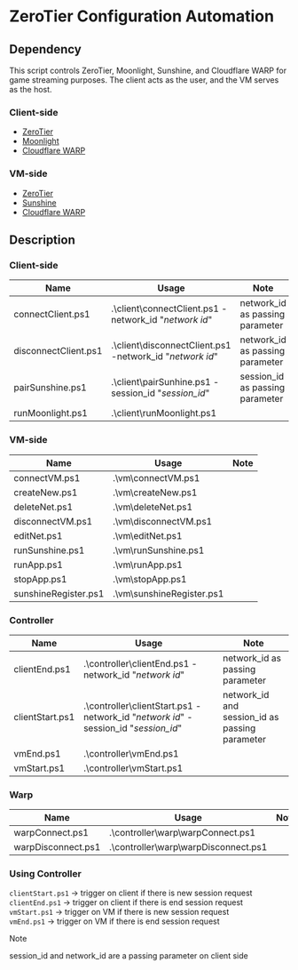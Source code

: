 # ZeroTier Configuration Automation

## Dependency

This script controls ZeroTier, Moonlight, Sunshine, and Cloudflare WARP for game streaming purposes. The client acts as the user, and the VM serves as the host.

### Client-side

- [ZeroTier](https://www.zerotier.com/download/)
- [Moonlight](https://github.com/moonlight-stream/moonlight-qt/releases)
- [Cloudflare WARP](https://developers.cloudflare.com/cloudflare-one/connections/connect-devices/warp/download-warp/)

### VM-side

- [ZeroTier](https://www.zerotier.com/download/)
- [Sunshine](https://github.com/LizardByte/Sunshine/releases/tag/v0.18.4)
- [Cloudflare WARP](https://developers.cloudflare.com/cloudflare-one/connections/connect-devices/warp/download-warp/)


## Description

### Client-side

| Name | Usage | Note |
|----------|----------|----------|
| connectClient.ps1   | .\client\connectClient.ps1 -network_id "_network id_" | network_id as passing parameter  |
| disconnectClient.ps1    | .\client\disconnectClient.ps1 -network_id "_network id_"  | network_id as passing parameter   |
| pairSunshine.ps1   | .\client\pairSunhine.ps1 -session_id "_session_id_"   | session_id as passing parameter |
| runMoonlight.ps1  | .\client\runMoonlight.ps1   |    |

### VM-side

| Name | Usage | Note |
|----------|----------|----------|
| connectVM.ps1  |.\vm\connectVM.ps1 |    |
| createNew.ps1   | .\vm\createNew.ps1  |    |
| deleteNet.ps1   | .\vm\deleteNet.ps1  |  |
| disconnectVM.ps1   | .\vm\disconnectVM.ps1  |    |
| editNet.ps1   | .\vm\editNet.ps1  |  |
| runSunshine.ps1   | .\vm\runSunshine.ps1    |    |
| runApp.ps1   | .\vm\runApp.ps1  |  |
| stopApp.ps1   | .\vm\stopApp.ps1   |   |
| sunshineRegister.ps1   | .\vm\sunshineRegister.ps1   |   |


### Controller

| Name | Usage | Note |
|----------|----------|----------|
| clientEnd.ps1   |.\controller\clientEnd.ps1 -network_id "_network id_"  | network_id as passing parameter  |
| clientStart.ps1    | .\controller\clientStart.ps1 -network_id "_network id_" -session_id "_session_id_"   | network_id and session_id as passing parameter   |
| vmEnd.ps1   | .\controller\vmEnd.ps1  |  |
| vmStart.ps1  | .\controller\vmStart.ps1  |    |

### Warp

| Name | Usage | Note |
|----------|----------|----------|
| warpConnect.ps1    | .\controller\warp\warpConnect.ps1  |    |
| warpDisconnect.ps1   | .\controller\warp\warpDisconnect.ps1 |  |


### Using Controller
`clientStart.ps1`  → trigger on client if there is new session request <br />
`clientEnd.ps1`    → trigger on client if there is end session request <br />
`vmStart.ps1`      → trigger on VM if there is new session request <br />
`vmEnd.ps1`        → trigger on VM if there is end session request <br />

>[!NOTE]
> session_id and network_id are a passing parameter on client side<br />
